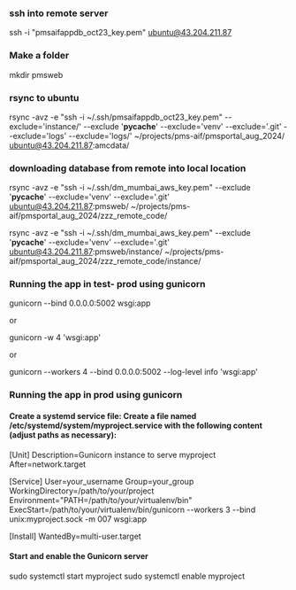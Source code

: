 ### ssh into remote server

ssh -i "pmsaifappdb_oct23_key.pem" ubuntu@43.204.211.87

### Make a folder

mkdir pmsweb

### rsync to ubuntu

rsync -avz -e "ssh -i ~/.ssh/pmsaifappdb_oct23_key.pem" --exclude='instance/' --exclude '**pycache**' --exclude='venv' --exclude='.git' --exclude='logs' --exclude='logs/' ~/projects/pms-aif/pmsportal_aug_2024/ ubuntu@43.204.211.87:amcdata/

### downloading database from remote into local location

rsync -avz -e "ssh -i ~/.ssh/dm_mumbai_aws_key.pem" --exclude '**pycache**' --exclude='venv' --exclude='.git' ubuntu@43.204.211.87:pmsweb/ ~/projects/pms-aif/pmsportal_aug_2024/zzz_remote_code/

rsync -avz -e "ssh -i ~/.ssh/dm_mumbai_aws_key.pem" --exclude '**pycache**' --exclude='venv' --exclude='.git' ubuntu@43.204.211.87:pmsweb/instance/ ~/projects/pms-aif/pmsportal_aug_2024/zzz_remote_code/instance/

### Running the app in test- prod using gunicorn

gunicorn --bind 0.0.0.0:5002 wsgi:app

or

gunicorn -w 4 'wsgi:app'

or

gunicorn --workers 4 --bind 0.0.0.0:5002 --log-level info 'wsgi:app'

### Running the app in prod using gunicorn

#### Create a systemd service file: Create a file named /etc/systemd/system/myproject.service with the following content (adjust paths as necessary):

[Unit]
Description=Gunicorn instance to serve myproject
After=network.target

[Service]
User=your_username
Group=your_group
WorkingDirectory=/path/to/your/project
Environment="PATH=/path/to/your/virtualenv/bin"
ExecStart=/path/to/your/virtualenv/bin/gunicorn --workers 3 --bind unix:myproject.sock -m 007 wsgi:app

[Install]
WantedBy=multi-user.target

#### Start and enable the Gunicorn server

sudo systemctl start myproject
sudo systemctl enable myproject
